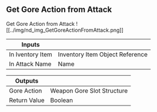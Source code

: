 ## Get Gore Action from Attack
Get Gore Action from Attack
![[../img/nd_img_GetGoreActionFromAttack.png]]

|Inputs||
|--|--|
| In Iventory Item | Inventory Item Object Reference |
| In Attack Name | Name |

|Outputs||
|--|--|
| Gore Action | Weapon Gore Slot Structure |
| Return Value | Boolean |
